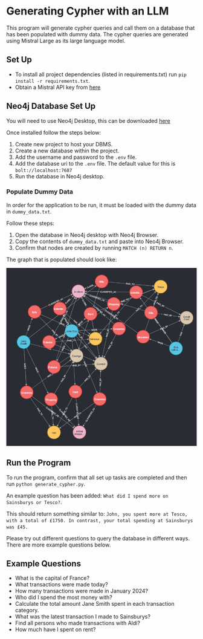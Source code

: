 # Generating Cypher with an LLM

This program will generate cypher queries and call them on a database that has been populated with dummy data. The cypher queries are generated using Mistral Large as its large language model.

## Set Up

- To install all project dependencies (listed in requirements.txt) run `pip install -r requirements.txt`.
- Obtain a Mistral API key from [here](https://mistral.ai/)

## Neo4j Database Set Up

You will need to use Neo4j Desktop, this can be downloaded [here](https://neo4j.com/download/)

Once installed follow the steps below:

1. Create new project to host your DBMS.
2. Create a new database within the project.
3. Add the username and password to the `.env` file.
4. Add the database uri to the `.env` file. The default value for this is `bolt://localhost:7687`
5. Run the database in Neo4j desktop.

### Populate Dummy Data

In order for the application to be run, it must be loaded with the dummy data in `dummy_data.txt`.

Follow these steps:
1. Open the database in Neo4j desktop with Neo4j Browser.
2. Copy the contents of `dummy_data.txt` and paste into Neo4j Browser.
3. Confirm that nodes are created by running `MATCH (n) RETURN n`.

The graph that is populated should look like:

![Graph](image.png)

## Run the Program
To run the program, confirm that all set up tasks are completed and then run
`python generate_cypher.py`.

An example question has been added: `What did I spend more on Sainsburys or Tesco?`.

This should return something similar to: `John, you spent more at Tesco, with a total of £1750. In contrast, your total spending at Sainsburys was £45.`

Please try out different questions to query the database in different ways. There are more example questions below.

## Example Questions
- What is the capital of France?
- What transactions were made today?
- How many transactions were made in  January 2024?
- Who did I spend the most money with?
- Calculate the total amount Jane Smith spent in each transaction category.
- What was the latest transaction I made to Sainsburys?
- Find all persons who made transactions with Aldi?
- How much have I spent on rent?
